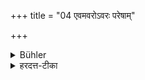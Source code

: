+++
title = "04 एवमवरोऽवरः परेषाम्"

+++

<details><summary>Bühler</summary>

4. 'In this manner each succeeding (generation increases the fame and heavenly bliss) of the preceding ones.'
</details>

<details><summary>हरदत्त-टीका</summary>

## सूत्रम्
एवमवरोऽवरः परेषाम् ॥ ४॥  
### टिप्पनी
एवमनेन प्रकारेण अवरोऽवर परेषां कीर्तिं स्वर्गं च वर्धयति ॥ ४॥
</details>
